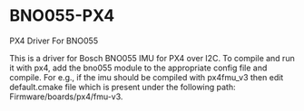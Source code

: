 # BNO055-PX4
PX4 Driver For BNO055

This is a driver for Bosch BNO055 IMU for PX4 over I2C. To compile and run it with px4, add the bno055 module to the appropriate config file and compile. For e.g., if the imu should be compiled with px4fmu_v3 then edit default.cmake file which is present under the following path:
Firmware/boards/px4/fmu-v3.
